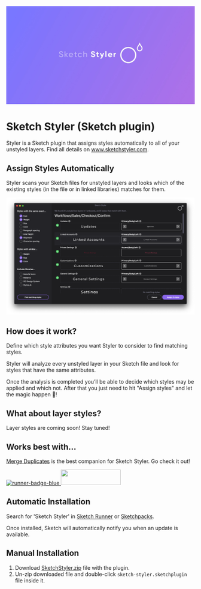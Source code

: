 <img src="https://github.com/oodesign/sketch-styler/blob/master/resources/images/Hero.jpg" alt="Sketch Styler logo"/>

# Sketch Styler (Sketch plugin)

Styler is a Sketch plugin that assigns styles automatically to all of your unstyled layers. Find all details on www.sketchstyler.com. 

## Assign Styles Automatically

Styler scans your Sketch files for unstyled layers and looks which of the existing styles (in the file or in linked libraries) matches for them.

<img src="https://github.com/oodesign/sketch-styler/blob/master/resources/images/Sketch%20Styler.png" alt="Sketch Styler UI"/>

## How does it work?

Define which style attributes you want Styler to consider to find matching styles.

Styler will analyze every unstyled layer in your Sketch file and look for styles that have the same attributes.

Once the analysis is completed you’ll be able to decide which styles may be applied and which not. After that you just need to hit "Assign styles" and let the magic happen 🎩!

## What about layer styles?
Layer styles are coming soon! Stay tuned!


## Works best with...

<a href="http://www.mergeduplicates.com">Merge Duplicates</a> is the best companion for Sketch Styler. Go check it out!



<a href="http://bit.ly/SketchRunnerWebsite">
	<img width="160" height="41" src="http://bit.ly/RunnerBadgeBlue" alt="runner-badge-blue">
</a>

<a href="https://sketchpacks.com/oodesign/sketch-styler/install">
	<img width="160" height="41" src="http://sketchpacks-com.s3.amazonaws.com/assets/badges/sketchpacks-badge-install.png" >
</a>


## Automatic Installation

Search for 'Sketch Styler' in [Sketch Runner](http://sketchrunner.com/) or [Sketchpacks](https://sketchpacks.com/).

Once installed, Sketch will automatically notify you when an update is available.

## Manual Installation

1. Download [SketchStyler.zip](https://github.com/oodesign/sketch-styler/archive/master.zip) file with the plugin.
2. Un-zip downloaded file and double-click `sketch-styler.sketchplugin` file inside it.


